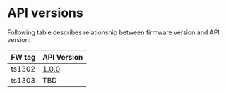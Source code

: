 # API versions

Following table describes relationship between firmware version and API version:

|  FW tag        |   API Version         |
|----------------|-----------------------|
| ts1302         | [1.0.0](API_1_0_0.md) |
| ts1303         | TBD                   |